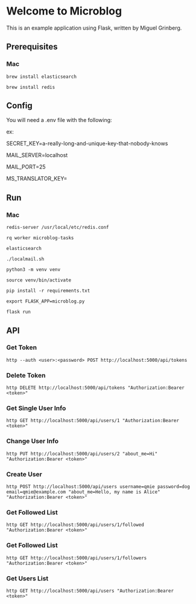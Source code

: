 # Welcome to Microblog

This is an example application using Flask, written by Miguel Grinberg.

## Prerequisites

### Mac

`brew install elasticsearch`

`brew install redis`

## Config

You will need a .env file with the following:

ex:

SECRET_KEY=a-really-long-and-unique-key-that-nobody-knows

MAIL_SERVER=localhost

MAIL_PORT=25

MS_TRANSLATOR_KEY=<your-translator-key-here>



## Run

### Mac

`redis-server /usr/local/etc/redis.conf`

`rq worker microblog-tasks`

`elasticsearch`

`./localmail.sh`

`python3 -m venv venv`

`source venv/bin/activate`

`pip install -r requirements.txt`

`export FLASK_APP=microblog.py`

`flask run`



## API

### Get Token

`http --auth <user>:<password> POST http://localhost:5000/api/tokens`

### Delete Token

`http DELETE http://localhost:5000/api/tokens "Authorization:Bearer <token>"`

### Get Single User Info
 
`http GET http://localhost:5000/api/users/1 "Authorization:Bearer <token>"`

### Change User Info

`http PUT http://localhost:5000/api/users/2 "about_me=Hi" "Authorization:Bearer <token>"`

### Create User

`http POST http://localhost:5000/api/users username=qmie password=dog email=qmie@example.com "about_me=Hello, my name is Alice" "Authorization:Bearer <token>"`

### Get Followed List

`http GET http://localhost:5000/api/users/1/followed "Authorization:Bearer <token>"`

### Get Followed List

`http GET http://localhost:5000/api/users/1/followers "Authorization:Bearer <token>"`

### Get Users List

`http GET http://localhost:5000/api/users "Authorization:Bearer <token>"`
